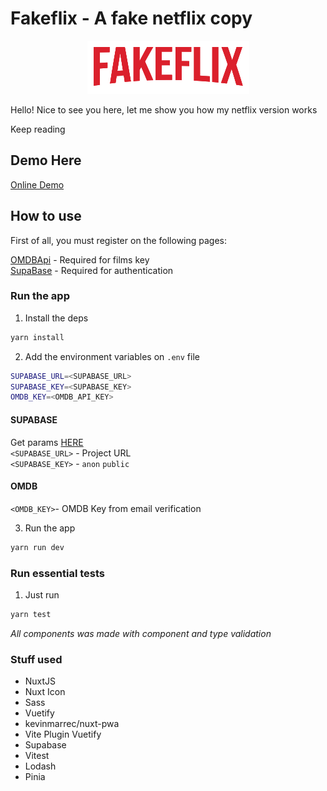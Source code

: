 # Fakeflix - A fake netflix copy

**_<p style="text-align: center;">![](https://github.com/Lucneonct/fakeflix/blob/master/src/assets/logo.png?raw=true)</p>_**


Hello! Nice to see you here, let me show you how my netflix version works

Keep reading

## Demo Here

[Online Demo](https://fakeflix-psi.vercel.app/)

## How to use

First of all, you must register on the following pages:

[OMDBApi](https://www.omdbapi.com/apikey.aspx) - Required for films key  
[SupaBase](https://supabase.com/dashboard/sign-up) - Required for authentication

### Run the app

1. Install the deps

```bash
yarn install
```

2. Add the environment variables on `.env` file

```bash
SUPABASE_URL=<SUPABASE_URL>
SUPABASE_KEY=<SUPABASE_KEY>
OMDB_KEY=<OMDB_API_KEY>
```
#### SUPABASE
Get params [HERE](https://supabase.com/dashboard/project/ftydkmhejnybwgfrfayf/settings/api)  
`<SUPABASE_URL>` - Project URL  
`<SUPABASE_KEY>` - `anon` `public`  
#### OMDB
`<OMDB_KEY>`- OMDB Key from email verification

3. Run the app
```bash
yarn run dev
```

### Run essential tests
1. Just run 
```bash
yarn test
```

_All components was made with component and type validation_

### Stuff used

- NuxtJS
- Nuxt Icon
- Sass
- Vuetify
- kevinmarrec/nuxt-pwa
- Vite Plugin Vuetify
- Supabase
- Vitest
- Lodash
- Pinia
